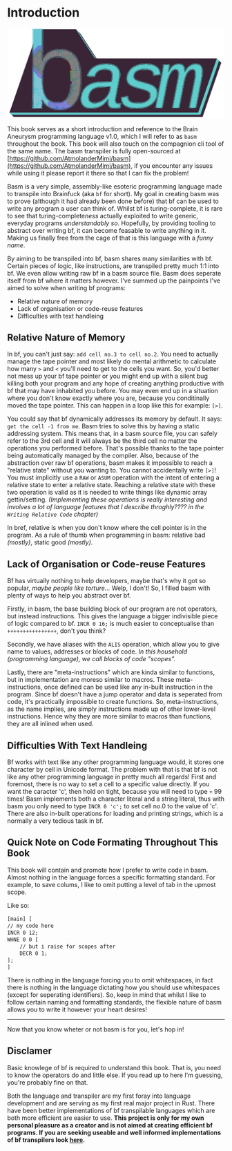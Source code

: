 # Introduction

![](../../resources/logo.png)

This book serves as a short introduction and reference to the Brain Aneurysm programming language v1.0,
which I will refer to as `basm` throughout the book.
This book will also touch on the compagnion cli tool of the same name.
The basm transpiler is fully open-sourced at
[https://github.com/AtmolanderMimi/basm](https://github.com/AtmolanderMimi/basm),
if you encounter any issues while using it please report it there so that I can fix the problem!

Basm is a very simple, assembly-like esoteric programming language made to transpile into Brainfuck (aka `bf` for short).
My goal in creating basm was to prove (although it had already been done before) that bf can be used to write any program
a user can think of. Whilst bf is turing-complete, it is rare to see that turing-complete*ness* actually exploited to
write generic, everyday programs *understandably so*. Hopefully, by providing tooling to abstract over writing bf, it can become
feasable to write anything in it.
Making us finally free from the cage of that is this language with a *funny name*.

By aiming to be transpiled into bf, basm shares many similarities with bf. Certain pieces of logic, like instructions, are transpiled pretty much
1:1 into bf. We even allow writing raw bf in a basm source file. Basm does seperate itself from bf where it matters however.
I've summed up the painpoints I've aimed to solve when writing bf programs:

* Relative nature of memory
* Lack of organisation or code-reuse features
* Difficulties with text handleing

## Relative Nature of Memory

In bf, you can't just say: `add cell no.3 to cell no.2`. You need to actually manage the tape pointer and most likely
do mental arithmetic to calculate how many `>` and `<` you'll need to get to the cells you want.
So, you'd better not mess up your bf tape pointer or you might end up with a silent bug killing
both your program and any hope of creating anything productive with bf that may have inhabited you before.
You may even end up in a situation where you don't know exactly where you are, because you conditinally moved the tape pointer.
This can happen in a loop like this for example: `[>]`.

You could say that bf dynamically addresses its memory by default. It says: `get the cell -1 from me`. Basm tries to solve this by having a static addressing system.
This means that, in a basm source file, you can safely refer to the 3rd cell and it will always be the third cell
no matter the operations you performed before.
That's possible thanks to the tape pointer being automatically managed by the compiler.
Also, because of the abstraction over raw bf operations, basm makes it impossible to reach a "relative state" without you wanting to. You cannot accidentally write `[>]`!
You must implicitly use a `RAW` or `ASUM` operation with the intent of entering a relative state to enter a relative state. Reaching a relative state with these two operation is valid as it is needed to write things like dynamic array gettin/setting. *(Implementing these operations is really interesting and involves a lot of language features that I describe throghly???? in the `Writing Relative Code` chapter)*

In bref, relative is when you don't know where the cell pointer is in the program.
As a rule of thumb when programming in basm: relative bad *(mostly)*, static good *(mostly)*.

## Lack of Organisation or Code-reuse Features

Bf has virtually nothing to help developers, maybe that's why it got so popular, *maybe people like torture...*
Welp, I don't! So, I filled basm with plenty of ways to help you abstract over bf.

Firstly, in basm, the base building block of our program are not operators, but instead instructions.
This gives the language a bigger indivisible piece of logic compared to bf.
`INCR 0 16;` is much easier to conceptualise than `++++++++++++++++`, don't you think?

Secondly, we have aliases with the `ALIS` operation, which allow you to
give name to values, addresses or blocks of code.
*In this household (programming language), we call blocks of code "scopes".*

Lastly, there are "meta-instructions" which are kinda similar to functions, but in implementation are moreso similar to macros.
These meta-instructions, once defined can be used like any in-built instruction in the program.
Since bf doesn't have a jump operator and data is seperated from code, it's practically impossible to create functions.
So, meta-instructions, as the name implies, are simply instructions made up of other lower-level instructions.
Hence why they are more similar to macros than functions, they are all inlined when used.

## Difficulties With Text Handleing

Bf works with text like any other programming language would, it stores one character by cell in Unicode format.
The problem with that is that bf is not like any other programming language in pretty much all regards!
First and foremost, there is no way to set a cell to a specific value directly. If you want the caracter 'c',
then hold on tight, because you will need to type `+` 99 times!
Basm implements both a character literal and a string literal, thus with basm you only need to type `INCR 0 'c';` to set cell no.0 to the value of 'c'.
There are also in-built operations for loading and printing strings, which is a normally a very tedious task in bf.

## Quick Note on Code Formating Throughout This Book

This book will contain and promote how I prefer to write code in basm.
Almost nothing in the language forces a specific formatting standard.
For example, to save colums, I like to omit putting a level of tab in the upmost scope.

Like so:

```basm
[main] [
// my code here
INCR 0 12;
WHNE 0 0 [
    // but i raise for scopes after
    DECR 0 1;
];
]
```

There is nothing in the language forcing you to omit whitespaces, in fact there is nothing in the
language dictating how you should use whitespaces (except for seperating identifiers).
So, keep in mind that whilst I like to follow certain naming and formatting standards,
the flexible nature of basm allows you to write it however your heart desires!

---

Now that you know wheter or not basm is for you, let's hop in!

## Disclamer

Basic knowlege of bf is required to understand this book. That is, you need to know the operators do and little else.
If you read up to here I'm guessing, you're probably fine on that.

Both the language and transpiler are my first foray into language development and are
serving as my first real major project in Rust.
There have been better implementations of bf transpilable languages which are both more efficient are easier to use.
**This project is only for my own personal pleasure as a creator and is not aimed at creating efficient bf programs.
If you are seeking useable and well informed implementations of bf transpilers look [here](https://esolangs.org/wiki/Brainfuck_code_generation).**
